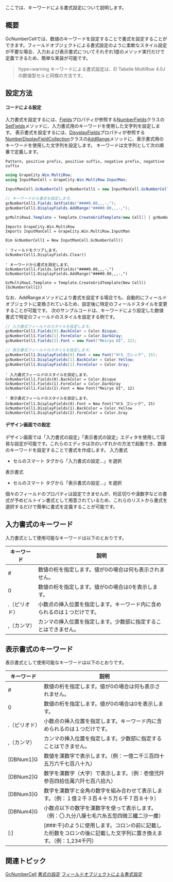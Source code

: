 ここでは、キーワードによる書式設定について説明します。

## 概要

GcNumberCellでは、数値のキーワードを設定することで書式を設定することができます。フィールドオブジェクトによる書式設定のように柔軟なスタイル設定が不要な場合、入力および表示書式についてそれぞれ1度のメソッド実行だけで定義できるため、簡単な実装が可能です。

> !type=warning
> キーワードによる書式設定は、El Tabelle MultiRow 4.0J の数値型セルと同様の方法です。

## 設定方法

#### コードによる設定

入力書式を設定するには、[Fields](gcdocsite__documentlink?toc-item-id=59ee44d4-d1df-4b91-bd80-ce221347deac)プロパティが参照する[NumberFields](gcdocsite__documentlink?toc-item-id=50efb0e6-fe28-4c06-80f0-c6b50622961d)クラスの[SetFields](gcdocsite__documentlink?toc-item-id=01eb3f91-7861-44be-b394-97ba40862074)メソッドに、入力書式用のキーワードを使用した文字列を設定します。
表示書式を設定するには、[DisyplayFields](gcdocsite__documentlink?toc-item-id=3e4f2641-6daa-42c2-bbc8-267be5f15db5)プロパティが参照する[NumberDisplayFieldCollection](gcdocsite__documentlink?toc-item-id=4afdb7ae-a0c3-4cd9-b60f-265870d3577d)クラスの[AddRange](gcdocsite__documentlink?toc-item-id=495f85a2-bfc0-4e5a-ae1e-981fd6000be0)メソッドに、表示書式用のキーワードを使用した文字列を設定します。
キーワードは文字列として次の順番で定義します。

```auto
Pattern, positive prefix, positive suffix, negative prefix, negattive suffix
```

```csharp
using GrapeCity.Win.MultiRow;
using InputManCell = GrapeCity.Win.MultiRow.InputMan;

InputManCell.GcNumberCell gcNumberCell1 = new InputManCell.GcNumberCell();

// キーワードから書式を設定します。
gcNumberCell1.Fields.SetFields("####0.00,,,-,");
gcNumberCell1.DisplayFields.AddRange("####0.00,,,-,");

gcMultiRow1.Template = Template.CreateGridTemplate(new Cell[] { gcNumberCell1 });
```

```vbnet
Imports GrapeCity.Win.MultiRow
Imports InputManCell = GrapeCity.Win.MultiRow.InputMan

Dim GcNumberCell1 = New InputManCell.GcNumberCell()

' フィールドをクリアします。  
GcNumberCell1.DisplayFields.Clear()

' キーワードから書式を設定します。 
GcNumberCell1.Fields.SetFields("####0.00,,,-,")
GcNumberCell1.DisplayFields.AddRange("####0.00,,,-,")

GcMultiRow1.Template = Template.CreateGridTemplate(New Cell() {GcNumberCell1})
```

なお、AddRangeメソッドにより書式を設定する場合でも、自動的にフィールドオブジェクトに変換されているため、設定後に特定のフィールドスタイルを変更することが可能です。
次のサンプルコードは、キーワードにより設定した数値書式で特定のフィールドのスタイルを設定する例です。

```csharp
// 入力書式フィールドのスタイルを設定します。
gcNumberCell1.Fields[0].BackColor = Color.Bisque;
gcNumberCell1.Fields[1].ForeColor = Color.DarkGray;
gcNumberCell1.Fields[2].Font = new Font("Meiryo UI", 12);

// 表示書式フィールドのスタイルを設定します。
gcNumberCell1.DisplayFields[0].Font = new Font("ＭＳ ゴシック", 15);
gcNumberCell1.DisplayFields[1].BackColor = Color.Yellow;
gcNumberCell1.DisplayFields[2].ForeColor = Color.Gray;
```

```vbnet
' 入力書式フィールドのスタイルを設定します。
GcNumberCell1.Fields(0).BackColor = Color.Bisque
GcNumberCell1.Fields(1).ForeColor = Color.DarkGray
GcNumberCell1.Fields(2).Font = New Font("Meiryo UI", 12)

' 表示書式フィールドのスタイルを設定します。
GcNumberCell1.DisplayFields(0).Font = New Font("ＭＳ ゴシック", 15)
GcNumberCell1.DisplayFields(1).BackColor = Color.Yellow
GcNumberCell1.DisplayFields(2).ForeColor = Color.Gray
```

#### デザイン画面での設定

デザイン画面では「入力書式の設定」「表示書式の設定」エディタを使用して容易な設定が可能です。これらのエディタは次のいずれかの方法で起動でき、数値のキーワードを設定することで書式を作成します。
入力書式

* セルのスマート タグから「入力書式の設定...」を選択

表示書式

* セルのスマート タグから「表示書式の設定...」を選択

個々のフィールドのプロパティは設定できませんが、桁区切りや漢数字などの書式が予めビルトイン書式として用意されているため、これらのリストから書式を選択するだけで簡単に書式を定義することが可能です。

## 入力書式のキーワード

入力書式として使用可能なキーワードは以下のとおりです。

| キーワード | 説明 |
| ----- | --- |
| # | 数値の桁を指定します。値が0の場合は何も表示されません。 |
| 0 | 数値の桁を指定します。値が0の場合は0を表示します。 |
| .（ピリオド） | 小数点の挿入位置を指定します。キーワード内に含められるのは１つだけです。 |
| ,（カンマ） | カンマの挿入位置を指定します。少数部に指定することはできません。 |

## 表示書式のキーワード

表示書式として使用可能なキーワードは以下のとおりです。

| キーワード | 説明 |
| ----- | --- |
| # | 数値の桁を指定します。値が0の場合は何も表示されません。 |
| 0 | 数値の桁を指定します。値が0の場合は0を表示します。 |
| .（ピリオド） | 小数点の挿入位置を指定します。キーワード内に含められるのは１つだけです。 |
| ,（カンマ） | カンマの挿入位置を指定します。少数部に指定することはできません。 |
| [DBNum1]G | 数値を漢数字で表示します。（例：一億二千三百四十五万六千七百八十九） |
| [DBNum2]G | 数字を漢数字（大字）で表示します。（例：壱億弐阡参百四拾伍萬六阡七百八拾九） |
| [DBNum3]G | 数字を漢数字と全角の数字を組み合わせて表示します。（例：１億２千３百４十５万６千７百８十９） |
| [DBNum4]G | 小数点以下の数字を漢数字を使って表示します。（例：〇.九分八厘七毛六糸五忽四微三纖二沙一塵） |
| [:] | [###:千]のように使用します。コロンの前に記載した桁数をコロンの後に記載した文字列に置き換えます。（例：1,234千円） |

## 関連トピック

[GcNumberCell](gcdocsite__documentlink?toc-item-id=d4ea9511-22bf-4df0-8ebf-c6d2440ae435)
[書式の設定](gcdocsite__documentlink?toc-item-id=7028825f-0cf6-4118-b0f9-ef931199983c)
[フィールドオブジェクトによる書式設定](gcdocsite__documentlink?toc-item-id=e1fd45fe-22c5-449f-8d9e-6b28a771e58c)